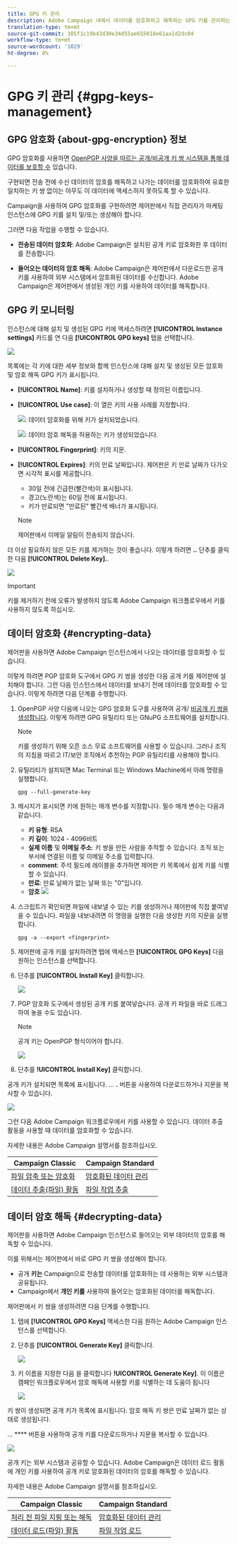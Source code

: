 ```yaml
---
title: GPG 키 관리
description: Adobe Campaign 내에서 데이터를 암호화하고 해독하는 GPG 키를 관리하는 방법을 알아봅니다.
translation-type: tm+mt
source-git-commit: 385f1c19b43d30e34d55ae655018e61aa1d2dc04
workflow-type: tm+mt
source-wordcount: '1029'
ht-degree: 0%

---
```



# GPG 키 관리 {#gpg-keys-management}

## GPG 암호화 {about-gpg-encryption} 정보

GPG 암호화를 사용하면 [OpenPGP 사양을 따르는 공개/비공개 키 쌍 시스템을 통해 데이터를 보호할 수](https://www.openpgp.org/about/standard/) 있습니다.

구현되면 전송 전에 수신 데이터의 암호를 해독하고 나가는 데이터를 암호화하여 유효한 일치하는 키 쌍 없이는 아무도 이 데이터에 액세스하지 못하도록 할 수 있습니다.

Campaign을 사용하여 GPG 암호화를 구현하려면 제어판에서 직접 관리자가 마케팅 인스턴스에 GPG 키를 설치 및/또는 생성해야 합니다.

그러면 다음 작업을 수행할 수 있습니다.

* **전송된 데이터 암호화**: Adobe Campaign은 설치된 공개 키로 암호화한 후 데이터를 전송합니다.

* **들어오는 데이터의 암호 해독**: Adobe Campaign은 제어판에서 다운로드한 공개 키를 사용하여 외부 시스템에서 암호화된 데이터를 수신합니다. Adobe Campaign은 제어판에서 생성된 개인 키를 사용하여 데이터를 해독합니다.

## GPG 키 모니터링

인스턴스에 대해 설치 및 생성된 GPG 키에 액세스하려면 **[!UICONTROL Instance settings]** 카드를 연 다음 **[!UICONTROL GPG keys]** 탭을 선택합니다.

![](assets/gpg_list.png)

목록에는 각 키에 대한 세부 정보와 함께 인스턴스에 대해 설치 및 생성된 모든 암호화 및 암호 해독 GPG 키가 표시됩니다.

* **[!UICONTROL Name]**: 키를 설치하거나 생성할 때 정의된 이름입니다.
* **[!UICONTROL Use case]**: 이 열은 키의 사용 사례를 지정합니다.

   ![](assets/gpg_icon_encrypt.png): 데이터 암호화를 위해 키가 설치되었습니다.

   ![](assets/gpg_icon_decrypt.png): 데이터 암호 해독을 허용하는 키가 생성되었습니다.

* **[!UICONTROL Fingerprint]**: 키의 지문.
* **[!UICONTROL Expires]**: 키의 만료 날짜입니다. 제어판은 키 만료 날짜가 다가오면 시각적 표시를 제공합니다.

   * 30일 전에 긴급한(빨간색)이 표시됩니다.
   * 경고(노란색)는 60일 전에 표시됩니다.
   * 키가 만료되면 &quot;만료된&quot; 빨간색 배너가 표시됩니다.
   >[!NOTE]
   >
   >제어판에서 이메일 알림이 전송되지 않습니다.

더 이상 필요하지 않은 모든 키를 제거하는 것이 좋습니다. 이렇게 하려면 **..** 단추를 클릭한 다음 **[!UICONTROL Delete Key].**.

![](assets/gpg_delete.png)

>[!IMPORTANT]
>
>키를 제거하기 전에 오류가 발생하지 않도록 Adobe Campaign 워크플로우에서 키를 사용하지 않도록 하십시오.

## 데이터 암호화 {#encrypting-data}

제어판을 사용하면 Adobe Campaign 인스턴스에서 나오는 데이터를 암호화할 수 있습니다.

이렇게 하려면 PGP 암호화 도구에서 GPG 키 쌍을 생성한 다음 공개 키를 제어판에 설치해야 합니다. 그런 다음 인스턴스에서 데이터를 보내기 전에 데이터를 암호화할 수 있습니다. 이렇게 하려면 다음 단계를 수행합니다.

1. OpenPGP 사양 다음에 나오는 GPG 암호화 도구를 사용하여 공개/ [비공개 키 쌍을 생성합니다](https://www.openpgp.org/about/standard/). 이렇게 하려면 GPG 유틸리티 또는 GNuPG 소프트웨어를 설치합니다.

   >[!NOTE]
   >
   >키를 생성하기 위해 오픈 소스 무료 소프트웨어를 사용할 수 있습니다. 그러나 조직의 지침을 따르고 IT/보안 조직에서 추천하는 PGP 유틸리티를 사용해야 합니다.

1. 유틸리티가 설치되면 Mac Terminal 또는 Windows Machine에서 아래 명령을 실행합니다.

   `gpg --full-generate-key`

1. 메시지가 표시되면 키에 원하는 매개 변수를 지정합니다. 필수 매개 변수는 다음과 같습니다.

   * **키 유형**: RSA
   * **키 길이**: 1024 - 4096비트
   * **실제 이름** 및 **이메일 주소**: 키 쌍을 만든 사람을 추적할 수 있습니다. 조직 또는 부서에 연결된 이름 및 이메일 주소를 입력합니다.
   * **comment**: 주석 필드에 레이블을 추가하면 제어판 키 목록에서 쉽게 키를 식별할 수 있습니다.
   * **만료**: 만료 날짜가 없는 날짜 또는 &quot;0&quot;입니다.
   * **암호**
   ![](assets/gpg_command.png)

1. 스크립트가 확인되면 파일에 내보낼 수 있는 키를 생성하거나 제어판에 직접 붙여넣을 수 있습니다. 파일을 내보내려면 이 명령을 실행한 다음 생성한 키의 지문을 실행합니다.

   `gpg -a --export <fingerprint>`

1. 제어판에 공개 키를 설치하려면 탭에 액세스한 **[!UICONTROL GPG Keys]** 다음 원하는 인스턴스를 선택합니다.

1. 단추를 **[!UICONTROL Install Key]** 클릭합니다.

   ![](assets/gpg_install_button.png)

1. PGP 암호화 도구에서 생성된 공개 키를 붙여넣습니다. 공개 키 파일을 바로 드래그하여 놓을 수도 있습니다.

   >[!NOTE]
   >
   >공개 키는 OpenPGP 형식이어야 합니다.

   ![](assets/gpg_install_paste.png)

1. 단추를 **!UICONTROL Install Key]** 클릭합니다.

공개 키가 설치되면 목록에 표시됩니다. ... **.** 버튼을 사용하여 다운로드하거나 지문을 복사할 수 있습니다.

![](assets/gpg_install_download.png)

그런 다음 Adobe Campaign 워크플로우에서 키를 사용할 수 있습니다. 데이터 추출 활동을 사용할 때 데이터를 암호화할 수 있습니다.

자세한 내용은 Adobe Campaign 설명서를 참조하십시오.

| Campaign Classic | Campaign Standard |
---------|----------
| [파일 압축 또는 암호화](https://docs.adobe.com/content/help/en/campaign-classic/using/automating-with-workflows/general-operation/how-to-use-workflow-data.html#zipping-or-encrypting-a-file) | [암호화된 데이터 관리](https://docs.adobe.com/content/help/en/campaign-standard/using/managing-processes-and-data/workflow-general-operation/importing-data.html#managing-encrypted-data) |
| [데이터 추출(파일) 활동](https://docs.adobe.com/content/help/en/campaign-classic/using/automating-with-workflows/action-activities/extraction--file-.html) | [파일 작업 추출](https://docs.adobe.com/content/help/en/campaign-standard/using/managing-processes-and-data/data-management-activities/extract-file.html) |

## 데이터 암호 해독 {#decrypting-data}

제어판을 사용하면 Adobe Campaign 인스턴스로 들어오는 외부 데이터의 암호를 해독할 수 있습니다.

이를 위해서는 제어판에서 바로 GPG 키 쌍을 생성해야 합니다.

* 공개 **키는** Campaign으로 전송할 데이터를 암호화하는 데 사용하는 외부 시스템과 공유됩니다.
* Campaign에서 **개인 키를** 사용하여 들어오는 암호화된 데이터를 해독합니다.

제어판에서 키 쌍을 생성하려면 다음 단계를 수행합니다.

1. 탭에 **[!UICONTROL GPG Keys]** 액세스한 다음 원하는 Adobe Campaign 인스턴스를 선택합니다.

1. 단추를 **[!UICONTROL Generate Key]** 클릭합니다.

   ![](assets/gpg_generate.png)

1. 키 이름을 지정한 다음 을 클릭합니다 **!UICONTROL Generate Key]**. 이 이름은 캠페인 워크플로우에서 암호 해독에 사용할 키를 식별하는 데 도움이 됩니다

   ![](assets/gpg_generate_name.png)

키 쌍이 생성되면 공개 키가 목록에 표시됩니다. 암호 해독 키 쌍은 만료 날짜가 없는 상태로 생성됩니다.

... **** 버튼을 사용하여 공개 키를 다운로드하거나 지문을 복사할 수 있습니다.

![](assets/gpg_generate_list.png)

공개 키는 외부 시스템과 공유할 수 있습니다. Adobe Campaign은 데이터 로드 활동에 개인 키를 사용하여 공개 키로 암호화된 데이터의 암호를 해독할 수 있습니다.

자세한 내용은 Adobe Campaign 설명서를 참조하십시오.

| Campaign Classic | Campaign Standard |
---------|----------
| [처리 전 파일 지핑 또는 해독](https://docs.adobe.com/content/help/en/campaign-classic/using/automating-with-workflows/general-operation/importing-data.html#unzipping-or-decrypting-a-file-before-processing) | [암호화된 데이터 관리](https://docs.adobe.com/content/help/en/campaign-standard/using/managing-processes-and-data/workflow-general-operation/importing-data.html#managing-encrypted-data) |
| [데이터 로드(파일) 활동](https://docs.adobe.com/content/help/en/campaign-classic/using/automating-with-workflows/action-activities/data-loading--file-.html) | [파일 작업 로드](https://docs.adobe.com/content/help/en/campaign-standard/using/managing-processes-and-data/data-management-activities/load-file.html) |
